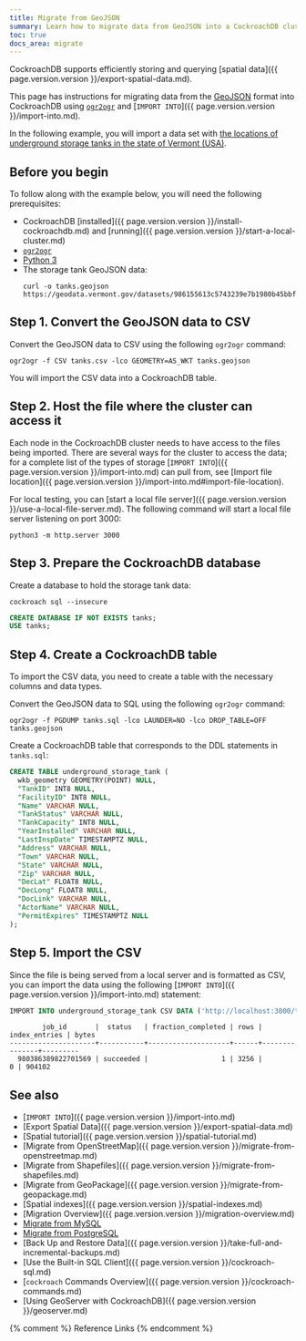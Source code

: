 ```yaml
---
title: Migrate from GeoJSON
summary: Learn how to migrate data from GeoJSON into a CockroachDB cluster.
toc: true
docs_area: migrate
---
```


CockroachDB supports efficiently storing and querying [spatial data]({{ page.version.version }}/export-spatial-data.md).

This page has instructions for migrating data from the [GeoJSON](https://wikipedia.org/wiki/GeoJSON) format into CockroachDB using [`ogr2ogr`](https://gdal.org/programs/ogr2ogr.html) and [`IMPORT INTO`]({{ page.version.version }}/import-into.md).

In the following example, you will import a data set with [the locations of underground storage tanks in the state of Vermont (USA)](https://anrweb.vt.gov/DEC/ERT/UST.aspx?ustfacilityid=96).

## Before you begin

To follow along with the example below, you will need the following prerequisites:

- CockroachDB [installed]({{ page.version.version }}/install-cockroachdb.md) and [running]({{ page.version.version }}/start-a-local-cluster.md)
- [`ogr2ogr`](https://gdal.org/programs/ogr2ogr.html)
- [Python 3](https://www.python.org)
- The storage tank GeoJSON data:
    ~~~ shell
    curl -o tanks.geojson https://geodata.vermont.gov/datasets/986155613c5743239e7b1980b45bbf36_162.geojson
    ~~~

## Step 1. Convert the GeoJSON data to CSV

Convert the GeoJSON data to CSV using the following `ogr2ogr` command:

~~~ shell
ogr2ogr -f CSV tanks.csv -lco GEOMETRY=AS_WKT tanks.geojson
~~~

You will import the CSV data into a CockroachDB table.

## Step 2. Host the file where the cluster can access it

Each node in the CockroachDB cluster needs to have access to the files being imported.  There are several ways for the cluster to access the data; for a complete list of the types of storage [`IMPORT INTO`]({{ page.version.version }}/import-into.md) can pull from, see [Import file location]({{ page.version.version }}/import-into.md#import-file-location).

For local testing, you can [start a local file server]({{ page.version.version }}/use-a-local-file-server.md).  The following command will start a local file server listening on port 3000:

~~~ shell
python3 -m http.server 3000
~~~

## Step 3. Prepare the CockroachDB database

Create a database to hold the storage tank data:

~~~ shell
cockroach sql --insecure
~~~

~~~ sql
CREATE DATABASE IF NOT EXISTS tanks;
USE tanks;
~~~

## Step 4. Create a CockroachDB table

To import the CSV data, you need to create a table with the necessary columns and data types.

Convert the GeoJSON data to SQL using the following `ogr2ogr` command:

~~~ shell
ogr2ogr -f PGDUMP tanks.sql -lco LAUNDER=NO -lco DROP_TABLE=OFF tanks.geojson
~~~

Create a CockroachDB table that corresponds to the DDL statements in `tanks.sql`:

~~~ sql
CREATE TABLE underground_storage_tank (
  wkb_geometry GEOMETRY(POINT) NULL,
  "TankID" INT8 NULL,
  "FacilityID" INT8 NULL,
  "Name" VARCHAR NULL,
  "TankStatus" VARCHAR NULL,
  "TankCapacity" INT8 NULL,
  "YearInstalled" VARCHAR NULL,
  "LastInspDate" TIMESTAMPTZ NULL,
  "Address" VARCHAR NULL,
  "Town" VARCHAR NULL,
  "State" VARCHAR NULL,
  "Zip" VARCHAR NULL,
  "DecLat" FLOAT8 NULL,
  "DecLong" FLOAT8 NULL,
  "DocLink" VARCHAR NULL,
  "ActorName" VARCHAR NULL,
  "PermitExpires" TIMESTAMPTZ NULL
);
~~~

## Step 5. Import the CSV

Since the file is being served from a local server and is formatted as CSV, you can import the data using the following [`IMPORT INTO`]({{ page.version.version }}/import-into.md) statement:

~~~ sql
IMPORT INTO underground_storage_tank CSV DATA ('http://localhost:3000/tanks.csv') WITH skip = '1';
~~~

~~~
        job_id       |  status   | fraction_completed | rows | index_entries | bytes
---------------------+-----------+--------------------+------+---------------+---------
  980386389822701569 | succeeded |                  1 | 3256 |             0 | 904102
~~~

## See also

- [`IMPORT INTO`]({{ page.version.version }}/import-into.md)
- [Export Spatial Data]({{ page.version.version }}/export-spatial-data.md)
- [Spatial tutorial]({{ page.version.version }}/spatial-tutorial.md)
- [Migrate from OpenStreetMap]({{ page.version.version }}/migrate-from-openstreetmap.md)
- [Migrate from Shapefiles]({{ page.version.version }}/migrate-from-shapefiles.md)
- [Migrate from GeoPackage]({{ page.version.version }}/migrate-from-geopackage.md)
- [Spatial indexes]({{ page.version.version }}/spatial-indexes.md)
- [Migration Overview]({{ page.version.version }}/migration-overview.md)
- [Migrate from MySQL][mysql]
- [Migrate from PostgreSQL][postgres]
- [Back Up and Restore Data]({{ page.version.version }}/take-full-and-incremental-backups.md)
- [Use the Built-in SQL Client]({{ page.version.version }}/cockroach-sql.md)
- [`cockroach` Commands Overview]({{ page.version.version }}/cockroach-commands.md)
- [Using GeoServer with CockroachDB]({{ page.version.version }}/geoserver.md)

{% comment %} Reference Links {% endcomment %}

[postgres]: migrate-from-postgres.html
[mysql]: migrate-from-mysql.html